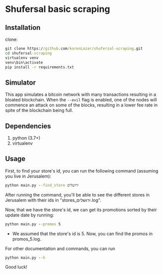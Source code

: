 # Shufersal basic scraping

## Installation
clone:
```cmd script
git clone https://github.com/korenLazar/shufersal-scraping.git
cd shufersal-scraping
virtualenv venv
venv\bin\activate
pip install -r requirements.txt
```

## Simulator

This app simulates a bitcoin network with many transactions resulting in a bloated blockchain. When the `--evil`
flag is enabled, one of the nodes will commence an attack on some of the blocks, resulting in a lower fee rate
in spite of the blockchain being full.

## Dependencies

1. python (3.7+)
2. virtualenv

## Usage
First, to find your store's id, you can run the following command (assuming you live in Jerusalem):
```cmd script
python main.py --find_store ירושלים
```
After running the command, you'll be able to see the different stores in Jerusalem with their ids in "stores_ירושלים.log".

Now, that we have the store's id, we can get its promotions sorted by their update date by running:
```cmd script
python main.py --promos 5
```
* We assumed that the store's id is 5.
Now, you can find the promos in promos_5.log.

For other documentation and commands, you can run 
```cmd script
python main.py --h
```

Good luck!
